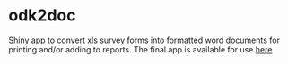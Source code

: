 # odk2doc
Shiny app to convert xls survey forms into formatted word documents for printing and/or adding to reports. The final app is available for use [here](https://zaeendesouza.shinyapps.io/ODK2Doc/)

